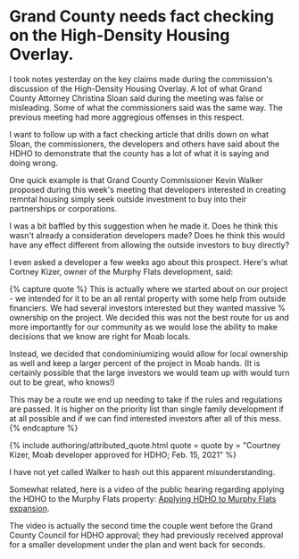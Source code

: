 # Grand County needs fact checking on the High-Density Housing Overlay.

I took notes yesterday on the key claims made during the commission's discussion of the High-Density Housing Overlay. A lot of what Grand County Attorney Christina Sloan said during the meeting was false or misleading. Some of what the commissioners said was the same way. The previous meeting had more aggregious offenses in this respect.

I want to follow up with a fact checking article that drills down on what Sloan, the commissioners, the developers and others have said about the HDHO to demonstrate that the county has a lot of what it is saying and doing wrong.

One quick example is that Grand County Commissioner Kevin Walker proposed during this week's meeting that developers interested in creating remntal housing simply seek outside investment to buy into their partnerships or corporations.

I was a bit baffled by this suggestion when he made it. Does he think this wasn't already a consideration developers made? Does he think this would have any effect different from allowing the outside investors to buy directly?

I even asked a developer a few weeks ago about this prospect. Here's what Cortney Kizer, owner of the Murphy Flats development, said:

{% capture quote %}
This is actually where we started about on our project - we intended for it to be an all rental property with some help from outside financiers. We had several investors interested but they wanted massive % ownership on the project. We decided this was not the best route for us and more importantly for our community as we would lose the ability to make decisions that we know are right for Moab locals.

Instead, we decided that condominiumizing would allow for local ownership as well and keep a larger percent of the project in Moab hands. (It is certainly possible that the large investors we would team up with would turn out to be great, who knows!)

This may be a route we end up needing to take if the rules and regulations are passed. It is higher on the priority list than single family development if at all possible and if we can find interested investors after all of this mess. 
{% endcapture %}

{% include authoring/attributed_quote.html
    quote = quote
    by =    "Courtney Kizer, Moab developer approved for HDHO; Feb. 15, 2021"
%}

I have not yet called Walker to hash out this apparent misunderstanding.

Somewhat related, here is a video of the public hearing regarding applying the HDHO to the Murphy Flats property: [Applying HDHO to Murphy Flats expansion](https://youtu.be/CqkoGFEcRHo?t=16500).

The video is actually the second time the couple went before the Grand County Council for HDHO approval; they had previously received approval for a smaller development under the plan and went back for seconds.

